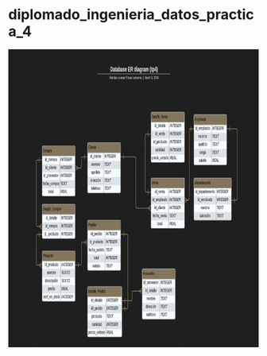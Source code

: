 # diplomado_ingenieria_datos_practica_4

<img align="center" width="1000" height="600" src="https://raw.githubusercontent.com/Fabrilennart5/diplomado_ingenieria_datos_practica_4/main/erd/Screenshot%202024-03-03%20212810.png">
